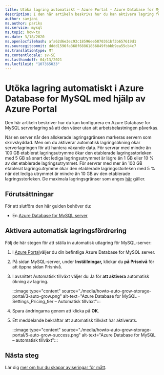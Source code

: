 ```yaml
---
title: Utöka lagring automatiskt – Azure Portal – Azure Database for MySQL
description: I den här artikeln beskrivs hur du kan aktivera lagring för automatisk tillväxt för Azure Database for MySQL med Azure Portal
author: savjani
ms.author: pariks
ms.service: mysql
ms.topic: how-to
ms.date: 3/18/2020
ms.openlocfilehash: afa62d6e3ec93c18596ee5870361bf3b657619d1
ms.sourcegitcommit: dddd1596fa368f68861856849fbbbb9ea55cb4c7
ms.translationtype: MT
ms.contentlocale: sv-SE
ms.lasthandoff: 04/13/2021
ms.locfileid: "107365033"
---
```

# <a name="auto-grow-storage-in-azure-database-for-mysql-using-the-azure-portal"></a>Utöka lagring automatiskt i Azure Database for MySQL med hjälp av Azure Portal
Den här artikeln beskriver hur du kan konfigurera en Azure Database for MySQL serverlagring så att den växer utan att arbetsbelastningen påverkas.

När en server når den allokerade lagringsgränsen markeras servern som skrivskyddad. Men om du aktiverar automatisk lagringsökning ökar serverlagringen för att hantera växande data. För servrar med mindre än 100 GB etablerat lagringsutrymme ökar den etablerade lagringsstorleken med 5 GB så snart det lediga lagringsutrymmet är lägre än 1 GB eller 10 % av det etablerade lagringsutrymmet. För servrar med mer än 100 GB etablerat lagringsutrymme ökar den etablerade lagringsstorleken med 5 % när det lediga utrymmet är mindre än 10 GB av den etablerade lagringsstorleken. De maximala lagringsgränser som anges [här](./concepts-pricing-tiers.md#storage) gäller.

## <a name="prerequisites"></a>Förutsättningar
För att slutföra den här guiden behöver du:
- En [Azure Database for MySQL server](quickstart-create-mysql-server-database-using-azure-portal.md)

## <a name="enable-storage-auto-grow"></a>Aktivera automatisk lagringsfördrering 

Följ de här stegen för att ställa in automatisk utlagring för MySQL-server:

1. I [Azure Portal](https://portal.azure.com/)väljer du din befintliga Azure Database for MySQL server.

2. På sidan MySQL-server, under **Inställningar,** klickar du **på Prisnivå** för att öppna sidan Prisnivå.

3. I avsnittet Automatisk tillväxt väljer du Ja för **att aktivera** automatisk ökning av lagring.

    :::image type="content" source="./media/howto-auto-grow-storage-portal/3-auto-grow.png" alt-text="Azure Database for MySQL – Settings_Pricing_tier – Automatisk tillväxt":::

4. Spara ändringarna genom att klicka på **OK**.

5. Ett meddelande bekräftar att automatisk tillväxt har aktiverats.

    :::image type="content" source="./media/howto-auto-grow-storage-portal/5-auto-grow-success.png" alt-text="Azure Database for MySQL – automatisk tillväxt":::

## <a name="next-steps"></a>Nästa steg

Lär dig [mer om hur du skapar aviseringar för mått](howto-alert-on-metric.md).
